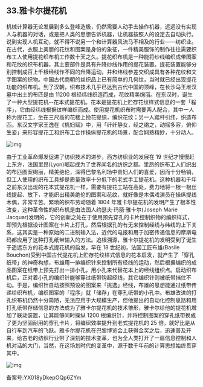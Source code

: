 ## 33.雅卡尔提花机
机械计算器无论发展到多么登峰造极，仍然需要人动手去操作机器，远远没有实现人与机器的对话，或是把人类的思想告诉机器，让机器按照人的设定去自动执行。说到实现人机互动，就不得不说另一个和计算器风流马不相及的行业——纺织业。在古代，衣服上美丽的花纹和图案是身份的象征，一件精美服饰的制作往往需要织布工人使用提花织布机工作数十天之久。提花织布机是一种能将纱线编织成带图案和花纹的织布机器，其主要部件是具有升降纱线作用的提花装置。提花装置能够分别控制成百上千根经线作不同的升降运动，并和纬线参差交织成具有各种花纹和文字图案的织物。中国古代商朝的丝织品上已有简单的几何纹，当时就已经出现提花功能的织布机。到了汉朝，织布技术几乎已达到古代中国的顶峰，在长沙马王堆汉墓中出土的布匹是由 11200 根经纬线织造而成，花纹精美绚丽。在东汉时，诞生了一种大型提花机--花本式提花机。花本是提花机上贮存花纹样式信息的一套「程序」，它由经纬线根据纹样编织而成。使用提花机织布时需要两人配合，其中一人称为提花工，坐在三尺高的花楼上挽花提综，编织花纹；另一人踏杆引纬，织造布匹。东汉文学家王逸在《机妇赋》中，用「纤纤静女，经之络之，动摇多容，俯仰生姿」来形容提花工和织布工合作操纵提花机的场景，配合娴熟精妙，十分动人。


  



![img](https://pic2.zhimg.com/v2-22445ba5450a3375629a813047349303.webp)

由于工业革命爆发促进了纺织技术的进步，西方纺织业的发展在 19 世纪才慢慢赶上东方，法国里昂(Lyon)崛起成为了世界闻名的纺织之都。里昂的织布工人们织出的布匹图案绚丽，精美绝伦，深得巴黎名利场中贵妇人们的喜爱，因而十分畅销，但工人使用的织布工具却是质量效率十分低下的老式手工提花机。这种机器和千年之前东汉出现的花本式提花机一样，需要有提花工站在高处，费力地将一根一根丝线提起、放下，才能织出精美绝伦的图案和花纹，就好像是木偶戏演员在操纵提线木偶，非常辛苦。繁琐的织布劳动随着 1804 年雅卡尔提花机的发明产生了根本性改变，这种革命性的织布机是由法国人约瑟夫·玛丽·雅卡尔(Joseph Marie Jacquar)发明的，它的创新之处在于使用预先穿孔的卡片控制织物的编织样式，即预先根据设计图案在卡片上打孔，然后根据孔的有无来控制经线与纬线的上下关系，这其实是一种原始的二进制输入法，近代的电报和用于加密传递信息的摩斯电码都应用了这种打孔纸带输入的方法。追根溯源，雅卡尔提花机的发明受到了诞生于遥远东方的花本式提花机的启发，早在 18 世纪初，法国工匠布雄(Basile Bouchon)受到中国古代提花机上贮存花纹样式信息的花本启发，就产生了「穿孔纸带」的神奇构想，布雄用一排编织针来控制所有经线的运动，然后根据编织的成品图案在纸带上预先打出一排小孔，用小孔来代替花本上的经线组织点。启动织布机后，正对着小孔的编织针能够穿过纸带钩起经线，其它编织针则被纸带挡住不动。于是，编织针自动按照预设的图案来「挑选」经线，布雄的思想能通过纸带传递给织布机，编织图案的「程序」就「储存」在穿孔纸带的小孔中。布雄改进的打孔织布机仍然十分简陋，无法应用于大规模生产，但他提出的自动化控制思路和用打孔纸带存储信息的方法成为了雅卡尔提花机的技术雏形，雅卡尔给他的提花机增加了联动装置，让其能够同时操纵 1200 根编织针，并将控制图案的穿孔纸带换成了更为坚固耐用的穿孔卡片，将编织效率提升到老式提花机的 25 倍，就好比是从自行车到汽车的飞跃。雅卡尔提花机在巴黎博览会上获得金奖之后，迅速普及开来，给古老的纺织行业带了深刻的技术变革，也为全人类打开了一扇信息控制和人机对话的大门，当然，在这场划时代的变革中，源于数千年前的计算思想始终贯穿其中。


  



![img](https://pic2.zhimg.com/v2-f317d7fea7b0747ad547270fe6eb905f.webp)

  



备案号:YX018yDkepOQp6ZYm

